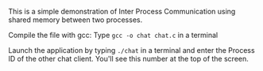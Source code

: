 This is a simple demonstration of Inter Process Communication using shared memory between two processes.

Compile the file with gcc: Type `gcc -o chat chat.c` in a terminal

Launch the application by typing `./chat` in a terminal and enter the Process ID of the other chat client. You'll see this number at the top of the screen.
